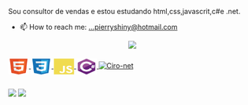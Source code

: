 Sou consultor de vendas  e  estou estudando html,css,javascrit,c#e .net.
- 📫 How to reach me: ...pierryshiny@hotmail.com

<div align="center">
  <a href="https://github.com/professorlozano">
 <img height="180em" src="https://github-readme-stats.vercel.app/api?username=cirobarboza&show_icons=true&theme=radical"/>
 
</div>
  
 <div style="display: inline_block"><br>
  <img align="center" alt="Ciro-HTML" height="33" width="42" src="https://raw.githubusercontent.com/devicons/devicon/master/icons/html5/html5-original.svg">
  <img align="center" alt="Ciro-CSS" height="33" width="42" src="https://raw.githubusercontent.com/devicons/devicon/master/icons/css3/css3-original.svg">
  <img align="center" alt="Ciro-Js" height="33" width="42" src="https://raw.githubusercontent.com/devicons/devicon/master/icons/javascript/javascript-plain.svg">
  <img align="center" alt="Ciro-Csharp" height="33" width="42" src="https://raw.githubusercontent.com/devicons/devicon/master/icons/csharp/csharp-original.svg">
   <img aling="center"alt="Ciro-net" heigth="33 width="42" src= "https://cdn.jsdelivr.net/gh/devicons/devicon/icons/dot-net/dot-net-original-wordmark.svg" />
          
 
</div> 
  
   ##
  
 <div>
  <a href="https://www.instagram.com/ciroguto/" target="_blank"><img src="https://img.shields.io/badge/-Instagram-%23E4405F?style=for-the-badge&logo=instagram&logoColor=white" target="_blank"></a>
  <a href="https://www.linkedin.com/in/ciro-augusto-barboza-7563512b/a" target="_blank"><img src="https://img.shields.io/badge/-LinkedIn-%230077B5?style=for-the-badge&logo=linkedin&logoColor=white" target="_blank"></a> 
  
</div>
  
          
